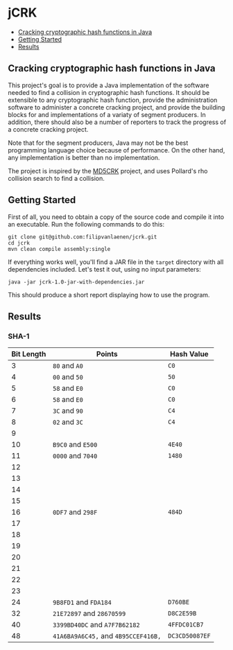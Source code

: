 # jCRK

- [Cracking cryptographic hash functions in Java](#cracking-cryptographic-hash-functions-in-java)
- [Getting Started](#getting-started)
- [Results](#results)

## Cracking cryptographic hash functions in Java

This project's goal is to provide a Java implementation of the software needed to find a collision in cryptographic hash
functions. It should be extensible to any cryptographic hash function, provide the administration software to administer
a concrete cracking project, and provide the building blocks for and implementations of a variaty of segment producers.
In addition, there should also be a number of reporters to track the progress of a concrete cracking project.

Note that for the segment producers, Java may not be the best programming language choice because of performance. On the
other hand, any implementation is better than no implementation.

The project is inspired by the [MD5CRK](https://en.wikipedia.org/wiki/MD5CRK) project, and uses Pollard's rho collision
search to find a collision.

## Getting Started

First of all, you need to obtain a copy of the source code and compile it into an executable. Run the following commands
to do this:

```
git clone git@github.com:filipvanlaenen/jcrk.git
cd jcrk
mvn clean compile assembly:single
```

If everything works well, you'll find a JAR file in the `target` directory with all dependencies included. Let's test it
out, using no input parameters:

```
java -jar jcrk-1.0-jar-with-dependencies.jar
```

This should produce a short report displaying how to use the program.

## Results

### SHA-1

| Bit Length | Points                        | Hash Value   |
|------------|-------------------------------|--------------|
| 3          | `80` and `A0`                 | `C0`         |
| 4          | `00` and `50`                 | `50`         |
| 5          | `58` and `E0`                 | `C0`         |
| 6          | `58` and `E0`                 | `C0`         |
| 7          | `3C` and `90`                 | `C4`         |
| 8          | `02` and `3C`                 | `C4`         |
| 9          |                               |              |
| 10         | `B9C0` and `E500`             | `4E40`       |
| 11         | `0000` and `7040`             | `1480`       |
| 12         |                               |              |
| 13         |                               |              |
| 14         |                               |              |
| 15         |                               |              |
| 16         | `0DF7` and `298F`             | `484D`       |
| 17         |                               |              |
| 18         |                               |              |
| 19         |                               |              |
| 20         |                               |              |
| 21         |                               |              |
| 22         |                               |              |
| 23         |                               |              |
| 24         | `9B8FD1` and `FDA184`         | `D760BE`     |
| 32         | `21E72897` and `28670599`     | `D8C2E59B`   |
| 40         | `3399BD40DC` and `A7F7B62182` | `4FFDC01CB7` |
| 48         | `41A6BA9A6C45,` and `4B95CCEF416B,` | `DC3CD50087EF` |
